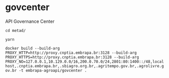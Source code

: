# govcenter
API Governance Center 

``cd metad/``

``yarn``

``docker build --build-arg PROXY_HTTP=http://proxy.cnptia.embrapa.br:3128 --build-arg PROXY_HTTPS=http://proxy.cnptia.embrapa.br:3128 --build-arg PROXY_NO=127.0.0.1,10.129.0.0/16,200.0.70.0/24,2801:80:1400::/48,localhost,.cnptia.embrapa.br,.sbiagro.org.br,.agritempo.gov.br,.agrolivre.gov.br -t embrapa-agroapi/govcenter .``